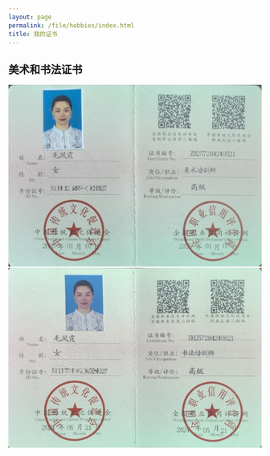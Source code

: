 ```yaml
---
layout: page
permalink: /file/hobbies/index.html
title: 我的证书
---
```


## 美术和书法证书
<div class="third">
<img src="/images/meishu.JPG">
<img src="/images/shufa.JPG">
</div>
